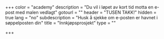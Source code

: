 +++
color = "academy"
description = "Du vil i løpet av kort tid motta en e-post med malen vedlagt"
gotourl = ""
header = "TUSEN TAKK!"
hidden = true
lang = "no"
subdescription = "Husk å sjekke om e-posten er havnet i søppelposten din"
title = "Innkjøpsprosjekt"
type = ""

+++
